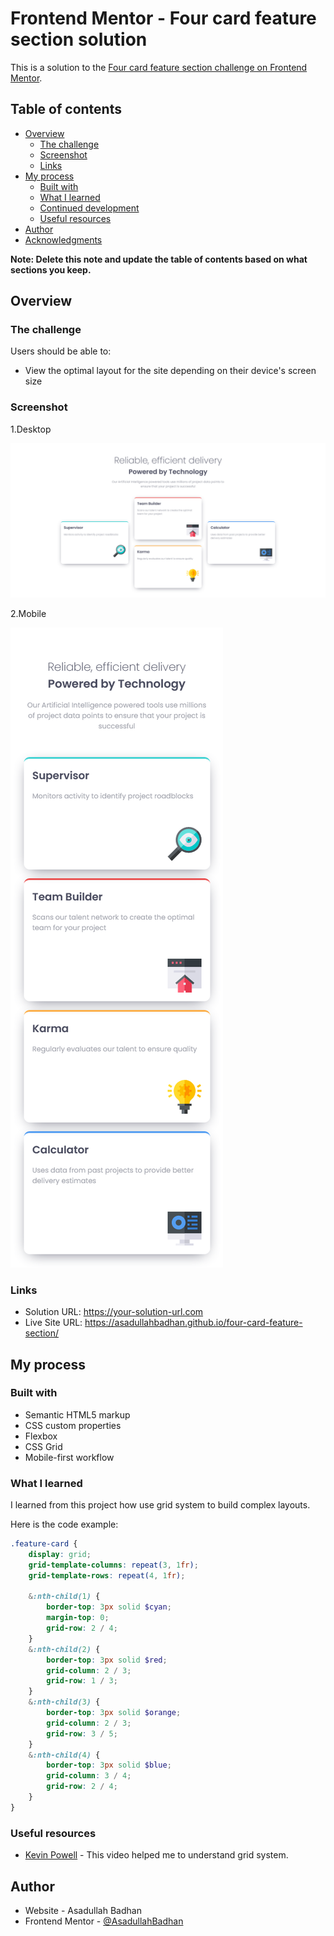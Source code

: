 # Frontend Mentor - Four card feature section solution

This is a solution to the [Four card feature section challenge on Frontend Mentor](https://www.frontendmentor.io/challenges/four-card-feature-section-weK1eFYK).

## Table of contents

-   [Overview](#overview)
    -   [The challenge](#the-challenge)
    -   [Screenshot](#screenshot)
    -   [Links](#links)
-   [My process](#my-process)
    -   [Built with](#built-with)
    -   [What I learned](#what-i-learned)
    -   [Continued development](#continued-development)
    -   [Useful resources](#useful-resources)
-   [Author](#author)
-   [Acknowledgments](#acknowledgments)

**Note: Delete this note and update the table of contents based on what sections you keep.**

## Overview

### The challenge

Users should be able to:

-   View the optimal layout for the site depending on their device's screen size

### Screenshot

1.Desktop

![four card feature section](./images/Screenshot.png)

2.Mobile

![four card feature section](./images/Screenshot-mobile.png)

### Links

-   Solution URL: https://your-solution-url.com
-   Live Site URL: https://asadullahbadhan.github.io/four-card-feature-section/

## My process

### Built with

-   Semantic HTML5 markup
-   CSS custom properties
-   Flexbox
-   CSS Grid
-   Mobile-first workflow

### What I learned

I learned from this project how use grid system to build complex layouts.

Here is the code example:

```scss
.feature-card {
	display: grid;
	grid-template-columns: repeat(3, 1fr);
	grid-template-rows: repeat(4, 1fr);

	&:nth-child(1) {
		border-top: 3px solid $cyan;
		margin-top: 0;
		grid-row: 2 / 4;
	}
	&:nth-child(2) {
		border-top: 3px solid $red;
		grid-column: 2 / 3;
		grid-row: 1 / 3;
	}
	&:nth-child(3) {
		border-top: 3px solid $orange;
		grid-column: 2 / 3;
		grid-row: 3 / 5;
	}
	&:nth-child(4) {
		border-top: 3px solid $blue;
		grid-column: 3 / 4;
		grid-row: 2 / 4;
	}
}
```

### Useful resources

-   [Kevin Powell](https://www.youtube.com/watch?v=rg7Fvvl3taU) - This video helped me to understand grid system.

## Author

-   Website - Asadullah Badhan
-   Frontend Mentor - [@AsadullahBadhan](https://www.frontendmentor.io/profile/AsadullahBadhan)
